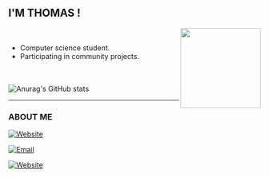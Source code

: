 
### <h2> I'M THOMAS ! </h2>

<img align='right' src="https://i.ibb.co/WzmB9ZN/pdp.jpg" width="160">

<br>

- Computer science student.
- Participating in community projects.

<br><br>
![Anurag's GitHub stats](https://github-readme-stats.vercel.app/api?username=xrths&bg_color=30,e96443,904e95&title_color=fff&text_color=fff)
<hr>

<h3> ABOUT ME </h3>

<a href="https://xrths.fr"><img alt="Website" src="https://img.shields.io/badge/Portfolio-www.xrths.fr-blue?style=for-the-badge&logo=safari"></a>

<a href="mailto:contact@xrths.fr"><img alt="Email" src="https://img.shields.io/badge/Email-contact@xrths.fr-blue?style=for-the-badge&logo=gmail"></a>

<a href="https://www.linkedin.com/in/xrths/"><img alt="Website" src="https://img.shields.io/badge/LINKEDIN-HERE-blue?style=for-the-badge&logo=linkedin"></a>


